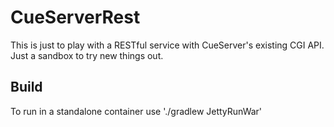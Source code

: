 # CueServerRest
This is just to play with a RESTful service with CueServer's existing CGI API.
Just a sandbox to try new things out.

## Build
To run in a standalone container use './gradlew JettyRunWar'
